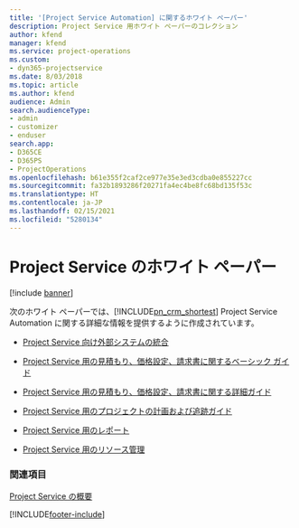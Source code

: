 ```yaml
---
title: '[Project Service Automation] に関するホワイト ペーパー'
description: Project Service 用ホワイト ペーパーのコレクション
author: kfend
manager: kfend
ms.service: project-operations
ms.custom:
- dyn365-projectservice
ms.date: 8/03/2018
ms.topic: article
ms.author: kfend
audience: Admin
search.audienceType:
- admin
- customizer
- enduser
search.app:
- D365CE
- D365PS
- ProjectOperations
ms.openlocfilehash: b61e355f2caf2ce977e35e3ed3cdba0e855227cc
ms.sourcegitcommit: fa32b1893286f20271fa4ec4be8fc68bd135f53c
ms.translationtype: HT
ms.contentlocale: ja-JP
ms.lasthandoff: 02/15/2021
ms.locfileid: "5280134"
---
```

# <a name="white-papers-for-project-service"></a>Project Service のホワイト ペーパー

[!include [banner](../includes/psa-now-project-operations.md)]

次のホワイト ペーパーでは、[!INCLUDE[pn_crm_shortest](../includes/pn-crm-shortest.md)] Project Service Automation に関する詳細な情報を提供するように作成されています。

-   [Project Service 向け外部システムの統合](https://go.microsoft.com/fwlink/?LinkId=825445)

-   [Project Service 用の見積もり、価格設定、請求書に関するベーシック ガイド](https://go.microsoft.com/fwlink/?LinkId=825241)

-   [Project Service 用の見積もり、価格設定、請求書に関する詳細ガイド](https://go.microsoft.com/fwlink/?LinkId=825242)

-   [Project Service 用のプロジェクトの計画および追跡ガイド](https://go.microsoft.com/fwlink/?LinkId=825243)

-   [Project Service 用のレポート](https://go.microsoft.com/fwlink/?LinkId=825446)

-   [Project Service 用のリソース管理](https://go.microsoft.com/fwlink/?LinkId=825244)

### <a name="see-also"></a>関連項目
 [Project Service の概要](../psa/overview.md)


[!INCLUDE[footer-include](../includes/footer-banner.md)]
